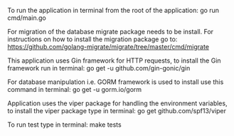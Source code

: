 To run the application in terminal from the root of the application:
go run cmd/main.go

For migration of the database migrate package needs to be install.
For instructions on how to install the migration package go to: https://github.com/golang-migrate/migrate/tree/master/cmd/migrate

This application uses Gin framework for HTTP requests, to install the Gin framework run in terminal:
go get -u github.com/gin-gonic/gin

For database manipulation i.e. GORM framework is used to install use this command in terminal:
go get -u gorm.io/gorm

Application uses the viper package for handling the environment variables, to install the viper package type in terminal:
go get github.com/spf13/viper

To run test type in terminal: make tests